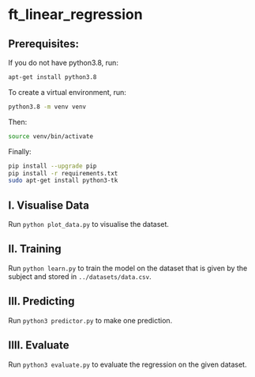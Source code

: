 # ft_linear_regression

## Prerequisites:
If you do not have python3.8, run:   
```bash
apt-get install python3.8
``` 
To create a virtual environment, run:   
```bash
python3.8 -m venv venv
```   
Then:
```bash
source venv/bin/activate
```   
Finally:
```bash
pip install --upgrade pip
pip install -r requirements.txt
sudo apt-get install python3-tk
```

## I. Visualise Data
Run ```python plot_data.py``` to visualise the dataset.

## II. Training
Run ```python learn.py``` to train the model on the dataset that is given by the subject and stored in ```../datasets/data.csv```.

## III. Predicting
Run ```python3 predictor.py``` to make one prediction.

## IIII. Evaluate
Run ```python3 evaluate.py``` to evaluate the regression on the given dataset.
